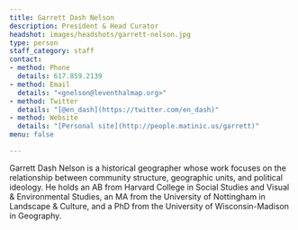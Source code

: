 ```yaml
---
title: Garrett Dash Nelson
description: President & Head Curator
headshot: images/headshots/garrett-nelson.jpg
type: person
staff_category: staff
contact:
- method: Phone
  details: 617.859.2139
- method: Email
  details: "<gnelson@leventhalmap.org>"
- method: Twitter
  details: "[@en_dash](https://twitter.com/en_dash)"
- method: Website
  details: "[Personal site](http://people.matinic.us/garrett)"
menu: false

---
```

Garrett Dash Nelson is a historical geographer whose work focuses on the relationship between community structure, geographic units, and political ideology. He holds an AB from Harvard College in Social Studies and Visual & Environmental Studies, an MA from the University of Nottingham in Landscape & Culture, and a PhD from the University of Wisconsin-Madison in Geography.